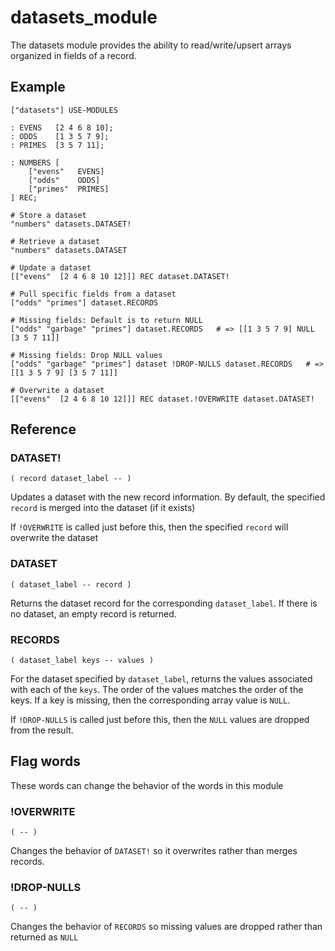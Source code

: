 # datasets_module

The datasets module provides the ability to read/write/upsert arrays organized in fields
of a record.

## Example
```
["datasets"] USE-MODULES

: EVENS   [2 4 6 8 10];
: ODDS    [1 3 5 7 9];
: PRIMES  [3 5 7 11];

: NUMBERS [
    ["evens"   EVENS]
    ["odds"    ODDS]
    ["primes"  PRIMES]
] REC;

# Store a dataset
"numbers" datasets.DATASET!

# Retrieve a dataset
"numbers" datasets.DATASET

# Update a dataset
[["evens"  [2 4 6 8 10 12]]] REC dataset.DATASET!

# Pull specific fields from a dataset
["odds" "primes"] dataset.RECORDS

# Missing fields: Default is to return NULL
["odds" "garbage" "primes"] dataset.RECORDS   # => [[1 3 5 7 9] NULL [3 5 7 11]]

# Missing fields: Drop NULL values
["odds" "garbage" "primes"] dataset !DROP-NULLS dataset.RECORDS   # => [[1 3 5 7 9] [3 5 7 11]]

# Overwrite a dataset
[["evens"  [2 4 6 8 10 12]]] REC dataset.!OVERWRITE dataset.DATASET!
```

## Reference


### DATASET!
`( record dataset_label -- )`

Updates a dataset with the new record information. By default, the specified `record` is merged into the dataset (if it exists)

If `!OVERWRITE` is called just before this, then the specified `record` will overwrite the dataset


### DATASET
`( dataset_label -- record )`

Returns the dataset record for the corresponding `dataset_label`. If there is no dataset, an empty record is returned.


### RECORDS
`( dataset_label keys -- values )`

For the dataset specified by `dataset_label`, returns the values associated with each of the `keys`. The order of the values matches the order of the keys. If a key is missing, then the corresponding array value is `NULL`.

If `!DROP-NULLS` is called just before this, then the `NULL` values are dropped from the result.


## Flag words
These words can change the behavior of the words in this module

### !OVERWRITE
`( -- )`

Changes the behavior of `DATASET!` so it overwrites rather than merges records.

### !DROP-NULLS
`( -- )`

Changes the behavior of `RECORDS` so missing values are dropped rather than returned as `NULL`